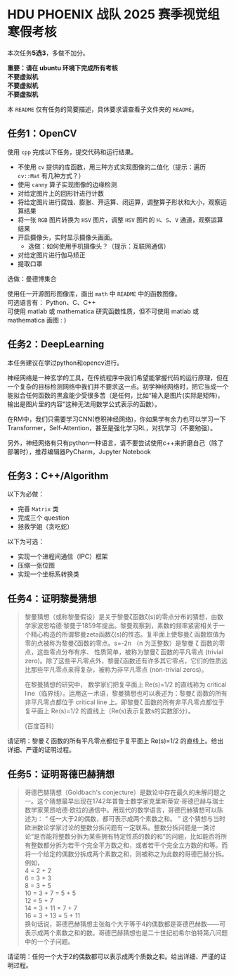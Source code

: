 # HDU PHOENIX 战队 2025 赛季视觉组寒假考核

本次任务**5选3**，多做不加分。

**重要：请在 ubuntu 环境下完成所有考核**  
**不要虚拟机**  
**不要虚拟机**  
**不要虚拟机**

本 `README` 仅有任务的简要描述，具体要求请查看子文件夹的 `README`。

## 任务1：OpenCV

使用 `cpp` 完成以下任务，提交代码和运行结果。

+ 不使用 `cv` 提供的库函数，用三种方式实现图像的二值化（提示：遍历 `cv::Mat` 有几种方式？）
+ 使用 `canny` 算子实现图像的边缘检测
+ 对给定图片上的回形针进行计数
+ 将给定图片进行腐蚀、膨胀、开运算、闭运算，调整算子形状和大小，观察运算结果
+ 将一张 `RGB` 图片转换为 `HSV` 图片，调整 `HSV` 图片的 `H`、`S`、`V` 通道，观察运算结果
+ 开启摄像头，实时显示摄像头画面。
  + 选做：如何使用手机摄像头？（提示：互联网通信）
+ 对给定图片进行伽马矫正
+ 提取口罩

选做：曼德博集合

使用任一开源图形图像库，画出 `math` 中 `README` 中的函数图像。  
可选语言有： Python、C、C++  
可使用 matlab 或 mathematica 研究函数性质，但不可使用 matlab 或 mathematica 画图 : )

## 任务2：DeepLearning

本任务建议在学过python和opencv进行。

神经网络是一种玄学的工具，在传统程序中我们希望能掌握代码的运行原理，但在一个复杂的目标检测网络中我们并不要求这一点。初学神经网络时，把它当成一个能拟合任何函数的黑盒能少受很多苦（是任何，比如“输入是图片(实际是矩阵)，输出是图片里的内容”这种无法用数学公式表示的函数）。

在RM中，我们只需要学习CNN(卷积神经网络)，你如果学有余力也可以学习一下Transformer，Self-Attention，甚至是强化学习RL，对抗学习（不要勉强）。

另外，神经网络有只有python一种语言，请不要尝试使用c++来折磨自己（除了部署时），推荐编辑器PyCharm，Jupyter Notebook

## 任务3：C++/Algorithm

以下为必做：

+ 完善 `Matrix` 类
+ 完成三个 question
+ 拯救学姐（贪吃蛇）

以下为可选：

+ 实现一个进程间通信（IPC）框架
+ 压缩一张位图
+ 实现一个坐标系转换类

## 任务4：证明黎曼猜想

> 黎曼猜想（或称黎曼假设）是关于黎曼ζ函数ζ(s)的零点分布的猜想，由数学家波恩哈德·黎曼于1859年提出。黎曼观察到，素数的频率紧密相关于一个精心构造的所谓黎曼zeta函数ζ(s)的性态。复平面上使黎曼ζ 函数取值为零的点被称为黎曼ζ函数的零点。s=-2n （n 为正整数）是黎曼 ζ 函数的零点，这些零点分布有序、 性质简单，被称为黎曼ζ 函数的平凡零点 (trivial zero)。除了这些平凡零点外，黎曼ζ函数还有许多其它零点，它们的性质远比那些平凡零点来得复杂，被称为非平凡零点 (non-trivial zeros)。
>
> 在黎曼猜想的研究中， 数学家们把复平面上 Re(s)=1/2 的直线称为 critical line（临界线）。运用这一术语，黎曼猜想也可以表述为：黎曼ζ 函数的所有非平凡零点都位于 critical line 上。即黎曼ζ 函数的所有非平凡零点都位于复平面上 Re(s)=1/2 的直线上（Re(s)表示复数s的实数部分）。
> 
> (百度百科)

请证明：黎曼 ζ 函数的所有平凡零点都位于复平面上 Re(s)=1/2 的直线上。给出详细、严谨的证明过程。

## 任务5：证明哥德巴赫猜想
>哥德巴赫猜想（Goldbach's conjecture）是数论中存在最久的未解问题之一。这个猜想最早出现在1742年普鲁士数学家克里斯蒂安·哥德巴赫与瑞士数学家莱昂哈德·欧拉的通信中。用现代的数学语言，哥德巴赫猜想可以陈述为：
“	任一大于2的偶数，都可表示成两个素数之和。	”
这个猜想与当时欧洲数论学家讨论的整数分拆问题有一定联系。整数分拆问题是一类讨论“是否能将整数分拆为某些拥有特定性质的数的和”的问题，比如能否将所有整数都分拆为若干个完全平方数之和，或者若干个完全立方数的和等。而将一个给定的偶数分拆成两个素数之和，则被称之为此数的哥德巴赫分拆。例如，  
4 = 2 + 2  
6 = 3 + 3  
8 = 3 + 5  
10 = 3 + 7 = 5 + 5  
12 = 5 + 7  
14 = 3 + 11 = 7 + 7  
16 = 3 + 13 = 5 + 11  
>换句话说，哥德巴赫猜想主张每个大于等于4的偶数都是哥德巴赫数——可表示成两个素数之和的数。哥德巴赫猜想也是二十世纪初希尔伯特第八问题中的一个子问题。

请证明：任何一个大于2的偶数都可以表示成两个质数之和。给出详细、严谨的证明过程。
